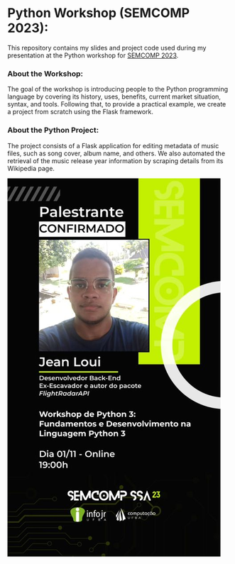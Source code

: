 # Python Workshop (SEMCOMP 2023):
This repository contains my slides and project code used during my presentation at the Python workshop for [SEMCOMP 2023](https://www.instagram.com/p/CwP4QEFA1gF/?hl=en).

### About the Workshop:
The goal of the workshop is introducing people to the Python programming language by covering its history, uses, benefits, current market situation, syntax, and tools. Following that, to provide a practical example, we create a project from scratch using the Flask framework.

### About the Python Project:
The project consists of a Flask application for editing metadata of music files, such as song cover, album name, and others. We also automated the retrieval of the music release year information by scraping details from its Wikipedia page.

![Workshop Cover](./Cover.png)
